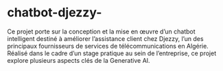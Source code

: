 # chatbot-djezzy-
Ce projet porte sur la conception et la mise en œuvre d’un chatbot intelligent destiné à améliorer l’assistance client chez Djezzy, l’un des principaux fournisseurs de services de télécommunications en Algérie. Réalisé dans le cadre d’un stage pratique au sein de l’entreprise, ce projet explore plusieurs aspects clés de la Generative AI. 
